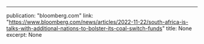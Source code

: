 ---
publication: "bloomberg.com"
link: "https://www.bloomberg.com/news/articles/2022-11-22/south-africa-is-talks-with-additional-nations-to-bolster-its-coal-switch-funds"
title: None
excerpt: None
